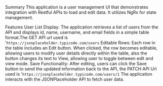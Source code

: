 Summary
This application is a user management UI that demonstrates integration with Restful APIs to load and edit data. It utilizes NgRx for state management.

Features
User List Display: The application retrieves a list of users from the API and displays id, name, username, and email fields in a simple  table format.The GET API url used is '`https://jsonplaceholder.typicode.com/users`
Editable Rows: Each row in the table includes an Edit button. When clicked, the row becomes editable, allowing users to modify user details directly within the table, also the button changes its text to View, allowing user to toggle between edit and view mode.
Save Functionality: After editing, users can click the Save button to send the updated information back to the API, the PATCH API Url used is '`https://jsonplaceholder.typicode.com/users/1`
The application interacts with the JSONPlaceholder API to fetch user data. 